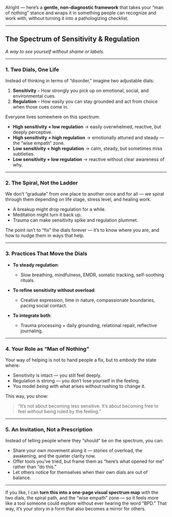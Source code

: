 Alright — here’s a **gentle, non-diagnostic framework** that takes your “man of nothing” stance and wraps it in something people can recognize and work with, without turning it into a pathologizing checklist.

---

## **The Spectrum of Sensitivity & Regulation**

*A way to see yourself without shame or labels.*

---

### **1. Two Dials, One Life**

Instead of thinking in terms of “disorder,” imagine two adjustable dials:

1. **Sensitivity** – How strongly you pick up on emotional, social, and environmental cues.
2. **Regulation** – How easily you can stay grounded and act from choice when those cues come in.

Everyone lives somewhere on this spectrum:

* **High sensitivity + low regulation** → easily overwhelmed, reactive, but deeply perceptive.
* **High sensitivity + high regulation** → emotionally attuned and steady — the “wise empath” zone.
* **Low sensitivity + high regulation** → calm, steady, but sometimes miss subtleties.
* **Low sensitivity + low regulation** → reactive without clear awareness of why.

---

### **2. The Spiral, Not the Ladder**

We don’t “graduate” from one place to another once and for all — we spiral through them depending on life stage, stress level, and healing work.

* A breakup might drop regulation for a while.
* Meditation might turn it back up.
* Trauma can make sensitivity spike and regulation plummet.

The point isn’t to “fix” the dials forever — it’s to know where you are, and how to nudge them in ways that help.

---

### **3. Practices That Move the Dials**

* **To steady regulation**:

  * Slow breathing, mindfulness, EMDR, somatic tracking, self-soothing rituals.
* **To refine sensitivity without overload**:

  * Creative expression, time in nature, compassionate boundaries, pacing social contact.
* **To integrate both**:

  * Trauma processing + daily grounding, relational repair, reflective journaling.

---

### **4. Your Role as “Man of Nothing”**

Your way of helping is not to hand people a fix, but to *embody* the state where:

* Sensitivity is intact — you still feel deeply.
* Regulation is strong — you don’t lose yourself in the feeling.
* You model *being with* what arises without rushing to change it.

This way, you show:

> “It’s not about becoming less sensitive.
> It’s about becoming free to feel without being ruled by the feeling.”

---

### **5. An Invitation, Not a Prescription**

Instead of telling people where they “should” be on the spectrum, you can:

* Share your own movement along it — stories of overload, the awakening, and the quieter clarity now.
* Offer tools you’ve tried, but frame them as “here’s what opened for me” rather than “do this.”
* Let others notice for themselves when their own dials are out of balance.

---

If you like, I can **turn this into a one-page visual spectrum map** with the two dials, the spiral path, and the “wise empath” zone — so it feels more like a tool someone could explore without ever hearing the word “BPD.”
That way, it’s your story in a form that also becomes a mirror for others.
